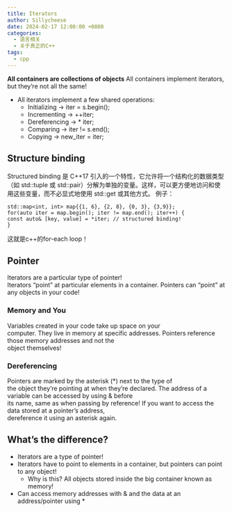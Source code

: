```yaml
---
title: Iterators
author: Sillycheese
date: 2024-02-17 12:00:00 +0800
categories:
  - 语言相关
  - 关于真正的C++
tags:
  - cpp
---
```

 **All containers are collections of objects**
All containers implement iterators, but they’re not all the same!

- All iterators implement a few shared operations:
	- Initializing -> iter = s.begin();
	- Incrementing -> ++iter;
	- Dereferencing -> * iter;
	- Comparing -> iter != s.end();
	- Copying -> new_iter = iter;

## Structure binding
Structured binding 是 C++17 引入的一个特性，它允许将一个结构化的数据类型（如 std::tuple 或 std::pair）分解为单独的变量。这样，可以更方便地访问和使用这些变量，而不必显式地使用 std::get 或其他方式。
例子：
```
std::map<int, int> map{{1, 6}, {2, 8}, {0, 3}, {3,9}};  
for(auto iter = map.begin(); iter != map.end(); iter++) {  
const auto& [key, value] = *iter; // structured binding!  
}
```
这就是c++的for-each loop！
## Pointer
Iterators are a particular type of pointer!  
Iterators “point” at particular elements in a container.
Pointers can “point” at any objects in your code!
### Memory and You
Variables created in your code take up space on your  
computer.
They live in memory at specific addresses.
Pointers reference those memory addresses and not the  
object themselves!
### Dereferencing
Pointers are marked by the asterisk (*) next to the type of  
the object they’re pointing at when they’re declared.
The address of a variable can be accessed by using & before  
its name, same as when passing by reference!
If you want to access the data stored at a pointer’s address,  
dereference it using an asterisk again.

## What’s the difference?
- Iterators are a type of pointer!  
- Iterators have to point to elements in a container, but pointers can point to any object!  
	- Why is this? All objects stored inside the big container known as memory!  
- Can access memory addresses with & and the data at an address/pointer using *  
